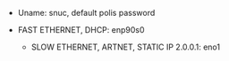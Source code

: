 - Uname: snuc, default polis password

- FAST ETHERNET, DHCP: enp90s0

  - SLOW ETHERNET, ARTNET, STATIC IP 2.0.0.1: eno1